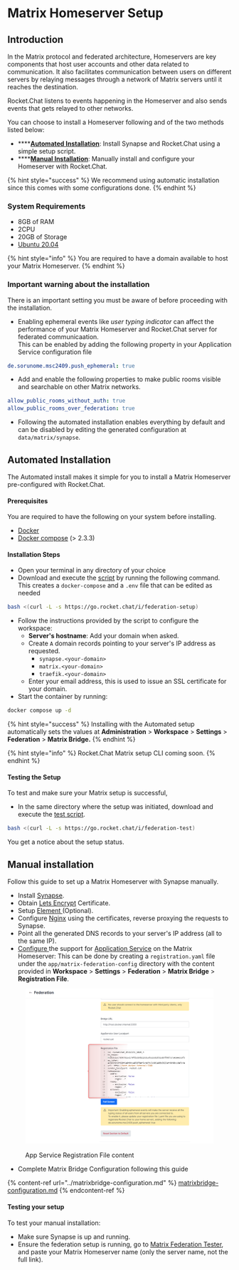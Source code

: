 # Matrix Homeserver Setup

## Introduction

In the Matrix protocol and federated architecture, Homeservers are key components that host user accounts and other data related to communication. It also facilitates communication between users on different servers by relaying messages through a network of Matrix servers until it reaches the destination.

Rocket.Chat listens to events happening in the Homeserver and also sends events that gets relayed to other networks.

You can choose to install a Homeserver following and of the two methods listed below:

* ****[**Automated Installation**](./#automated-installation): Install Synapse and Rocket.Chat using a simple setup script.
* ****[**Manual Installation**](./#manual-installation): Manually install and configure your Homeserver with Rocket.Chat.

{% hint style="success" %}
We recommend using automatic installation since this comes with some configurations done.
{% endhint %}

### System Requirements

* 8GB of RAM
* 2CPU
* 20GB of Storage
* [Ubuntu 20.04](https://docs.rocket.chat/quick-start/installing-and-updating/other-deployment-methods/manual-installation/debian-based-distros/ubuntu)

{% hint style="info" %}
You are required to have a domain available to host your Matrix Homeserver.
{% endhint %}

### Important warning about the installation

There is an important setting you must be aware of before proceeding with the installation.&#x20;

* Enabling ephemeral events like _user typing indicator_ can affect the performance of your Matrix Homeserver and Rocket.Chat server for federated communicaation. \
  This can be enabled by adding the following property in your Application Service configuration file

```yaml
de.sorunome.msc2409.push_ephemeral: true
```

* Add and enable the following properties to make public rooms visible and searchable on other Matrix networks.

```yaml
allow_public_rooms_without_auth: true
allow_public_rooms_over_federation: true
```

* Following the automated installation enables everything by default and can be disabled by editing the generated configuration at `data/matrix/synapse`.

## Automated Installation

The Automated install makes it simple for you to install a Matrix Homeserver pre-configured with Rocket.Chat.

#### Prerequisites&#x20;

You are required to have the following on your system before installing.

* [Docker](https://www.docker.com/)
* [Docker compose](https://docs.docker.com/compose/) (> 2.3.3)

#### Installation Steps

* Open your terminal in any directory of your choice
* Download and execute the [script](https://go.rocket.chat/i/federation-setup) by running the following command. This creates a `docker-compose` and a `.env` file that can be edited as needed

```bash
bash <(curl -L -s https://go.rocket.chat/i/federation-setup)
```

* Follow the instructions provided by the script to configure the workspace:
  * **Server's hostname**: Add your domain when asked.
  * Create `A` domain records pointing to your server's IP address as requested.
    * `synapse.<your-domain>`
    * `matrix.<your-domain>`
    * `traefik.<your-domain>`
  * Enter your email address, this is used to issue an SSL certificate for your domain.
* Start the container by running:

```bash
docker compose up -d
```

{% hint style="success" %}
Installing with the Automated setup automatically sets the values at **Administration** > **Workspace** > **Settings** > **Federation** > **Matrix Bridge.**
{% endhint %}

{% hint style="info" %}
Rocket.Chat Matrix setup CLI coming soon.
{% endhint %}

#### Testing the Setup

To test and make sure your Matrix setup is successful,

* In the same directory where the setup was initiated, download and execute the [test script](https://go.rocket.chat/i/federation-test).

```bash
bash <(curl -L -s https://go.rocket.chat/i/federation-test)
```

You get a notice about the setup status.

## Manual installation

Follow this guide to set up a Matrix Homeserver with Synapse manually.

* Install [Synapse](https://matrix.org/docs/projects/server/synapse).
* Obtain [Lets Encrypt](https://letsencrypt.org/) Certificate.
* Setup [Element ](https://github.com/vector-im/element-web)(Optional).
* Configure [Nginx](https://docs.rocket.chat/quick-start/deploying-rocket.chat/rapid-deployment-methods/docker-and-docker-compose/docker-containers#5.-installing-nginx-and-ssl-certificate) using the certificates, reverse proxying the requests to Synapse.
* Point all the generated DNS records to your server's IP address (all to the same IP).
* [Configure ](https://matrix-org.github.io/synapse/latest/application\_services.html)the support for [Application Service](https://matrix.org/docs/guides/application-services) on the Matrix Homeserver: This can be done by creating a `registration.yaml` file under the `app/matrix-federation-config` directory with the content provided in **Workspace** > **Settings** > **Federation** > **Matrix Bridge** > **Registration File**.&#x20;

<figure><img src="../../../../../../../.gitbook/assets/App Service Registration File content.png" alt=""><figcaption><p>App Service Registration File content</p></figcaption></figure>

* Complete Matrix Bridge Configuration following this guide

{% content-ref url="../matrixbridge-configuration.md" %}
[matrixbridge-configuration.md](../matrixbridge-configuration.md)
{% endcontent-ref %}

#### Testing your setup

To test your manual installation:

* Make sure Synapse is up and running.
* Ensure the federation setup is running, go to [Matrix Federation Tester](https://federationtester.matrix.org/), and paste your Matrix Homeserver name (only the server name, not the full link).
